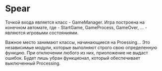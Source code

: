 # Spear
Точкой входа является класс - GameManager. Игра построена на конечном автомате, где - StartGame, GameProcess, GameOver, ... - являются игровыми состояниями.

Важное место занимают классы, начинающиеся на Proessing... Это независимые модули, которые выполняют строго свою определенную функцию. При отключении любого из них, приоложение не выдаст ошибок. Будет лишь убран функционал, который обеспечивает выключенный Processing.
